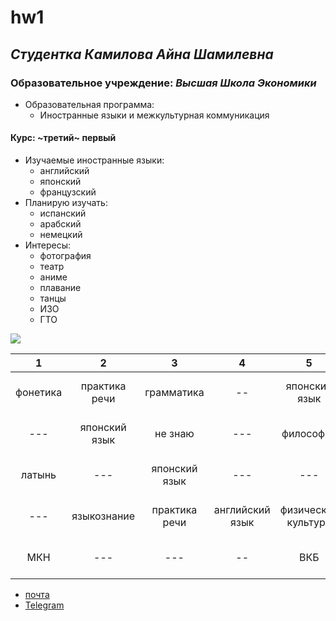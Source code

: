 # hw1
## *Cтудентка* _Камилова Айна Шамилевна_
### Образовательное учреждение: _Высшая Школа Экономики_
+ Образовательная программа:
   - Иностранные языки и межкультурная коммуникация
#### Курс: ~третий~ первый
- Изучаемые иностранные языки:
   + английский
   + японский
   + французский
- Планирую изучать:
   + испанский
   + арабский
   + немецкий
- Интересы:
   + фотография
   + театр
   + аниме
   + плавание
   + танцы
   + ИЗО
   + ГТО
   
![](http://yumenohikari.ru/img/category/japan_art.jpg)

1|2|3|4|5|6|7
|:---:|:---:|:---:|:---:|:---:|:---:|:---:|
фонетика|практика речи|грамматика|--|японский язык|---|---|
---|японский язык|не знаю|---|философия|---|---|
латынь|---|японский язык|---|---|цифровая грамотность|---|
---|языкознание|практика речи|английский язык|физическая культура|дискретная математика|---|
МКН|---|---|--|ВКБ|---|---|

* [почта](mailto:aynakamilova@gmail.com)
* [Telegram](https://t.me/freezing_summer)


